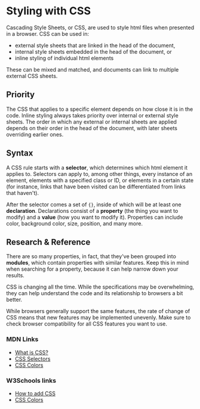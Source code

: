 # Styling with CSS

Cascading Style Sheets, or CSS, are used to style html files when presented in a browser. CSS can be used in:

- external style sheets that are linked in the head of the document,
- internal style sheets embedded in the head of the document, or
- inline styling of individual html elements

These can be mixed and matched, and documents can link to multiple external CSS sheets.

## Priority

The CSS that applies to a specific element depends on how close it is in the code. Inline styling always takes priority over internal or external style sheets. The order in which any external or internal sheets are applied depends on their order in the head of the document, with later sheets overriding earlier ones.

## Syntax

A CSS rule starts with a **selector**, which determines which html element it applies to. Selectors can apply to, among other things, every instance of an element, elements with a specified class or ID, or elements in a certain state (for instance, links that have been visited can be differentiated from links that haven't).

After the selector comes a set of `{}`, inside of which will be at least one **declaration**. Declarations consist of a **property** (the thing you want to modify) and a **value** (how you want to modify it). Properties can include color, background color, size, position, and many more. 

## Research & Reference

There are so many properties, in fact, that they've been grouped into **modules**, which contain properties with similar features. Keep this in mind when searching for a property, because it can help narrow down your results.

CSS is changing all the time. While the specifications may be overwhelming, they can help understand the code and its relationship to browsers a bit better.

While browsers generally support the same features, the rate of change of CSS means that new features may be implemented unevenly. Make sure to check browser compatibility for all CSS features you want to use.

### MDN Links

- [What is CSS?](https://developer.mozilla.org/en-US/docs/Learn/CSS/First_steps/What_is_CSS)
- [CSS Selectors](https://developer.mozilla.org/en-US/docs/Glossary/CSS_Selector)
- [CSS Colors](https://developer.mozilla.org/en-US/docs/Web/CSS/color_value)

### W3Schools links

- [How to add CSS](https://www.w3schools.com/css/css_howto.asp)
- [CSS Colors](https://www.w3schools.com/cssref/pr_text_color.asp)